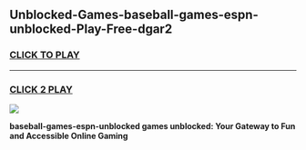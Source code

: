 
## Unblocked-Games-baseball-games-espn-unblocked-Play-Free-dgar2
<h3>
<a href="https://premium76.site?title=baseball-games-espn-unblocked&ref=23A">CLICK TO PLAY</a></h3>
<hr>

<h3>
<a href="https://premium76.site?title=baseball-games-espn-unblocked&ref=23A">CLICK 2 PLAY</a>
  
</h3>

<a href="https://premium76.site?title=baseball-games-espn-unblocked&ref=23A"><img src="https://clearcache.store/games.png"></a>


**baseball-games-espn-unblocked games unblocked: Your Gateway to Fun and Accessible Online Gaming**
